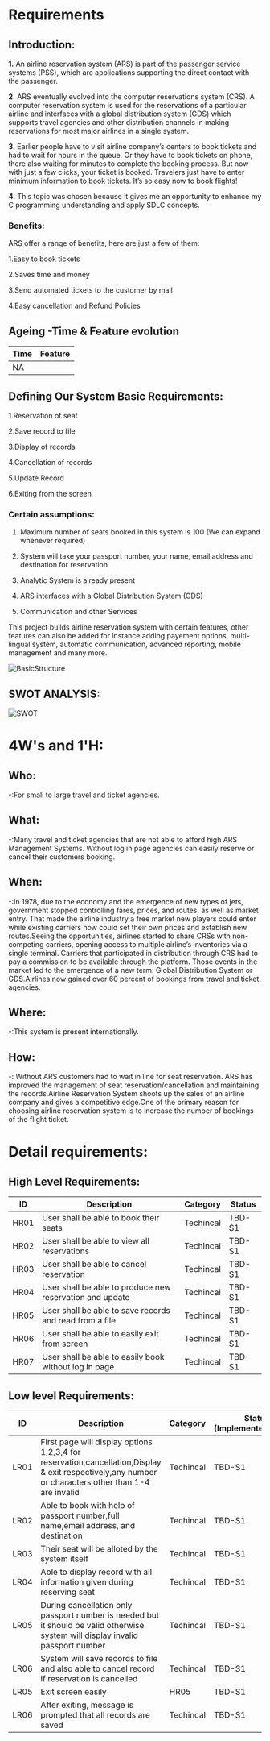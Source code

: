 # Requirements
## Introduction:
**1.** An airline reservation system (ARS) is part of the passenger
      service systems (PSS), which are applications supporting the direct contact with
      the passenger.
  
  
**2.** ARS eventually evolved into the computer reservations system (CRS). A
       computer reservation system is used for the reservations of a particular airline and
       interfaces with a global distribution system (GDS) which supports travel agencies
       and other distribution channels in making reservations for most major airlines in a
       single system.
  
  
**3.** Earlier people have to visit airline company’s centers to
       book tickets and had to wait for hours in the queue. Or they have to book 
       tickets on phone, there also waiting for minutes to complete the booking process. 
       But now with just a few clicks, your ticket is booked. Travelers just have to enter 
       minimum information to book tickets. It’s so easy now to book flights!
       
       
**4.** This topic was chosen because it gives me an opportunity to enhance my C programming 
       understanding and apply SDLC concepts. 



### Benefits:
ARS offer a range of benefits, here are just a few of them:

1.Easy to book tickets

2.Saves time and money

3.Send automated tickets to the customer by mail

4.Easy cancellation and Refund Policies


## Ageing -Time & Feature evolution
| Time    | Feature |
| -----   | -----   | 
| NA      |         |

## Defining Our System Basic Requirements:
1.Reservation of seat

2.Save record to file 

3.Display of records

4.Cancellation of records

5.Update Record

6.Exiting from the screen 



### Certain assumptions:

1. Maximum number of seats booked in this system is 100 (We can expand whenever required)

2. System will take your passport number, your name, email address and destination for reservation

3. Analytic System is already present

4. ARS interfaces with a Global Distribution System (GDS)

5. Communication and other Services


 This project builds airline reservation system with certain features, other features can also be added
 for instance adding payement options, multi-lingual system, automatic communication, advanced reporting,
 mobile management and many more.
 



![BasicStructure](https://user-images.githubusercontent.com/67497698/114314276-a3d30200-9b17-11eb-9a0a-90187715fcd1.png)




## SWOT ANALYSIS:

![SWOT](https://user-images.githubusercontent.com/67497698/114317471-e13e8c00-9b25-11eb-90ac-5aaa955280ff.png)






# 4W&#39;s and 1&#39;H:

## Who:
-:For small to large travel and ticket agencies. 


## What:
-:Many travel and ticket agencies that are not able to afford high ARS Management Systems. 
Without log in page agencies can easily reserve or cancel their customers booking.

## When:
-:In 1978, due to the economy and the emergence of new types of jets, government stopped controlling fares, prices, and routes, 
as well as market entry. That made the airline industry a free market new players could enter while existing carriers now could
set their own prices and establish new routes.Seeing the opportunities, airlines started to share CRSs with non-competing carriers,
opening access to multiple airline’s inventories via a single terminal. Carriers that participated in distribution through CRS had 
to pay a commission to be available through the platform. Those events in the market led to the emergence of a new term: 
Global Distribution System or GDS.Airlines now gained over 60 percent of bookings from travel and ticket agencies.

## Where:
-:This system is present internationally.

## How:
-: Without ARS customers had to wait in line for seat reservation. ARS has improved the management of seat reservation/cancellation and maintaining the records.Airline Reservation System shoots up the sales of an airline company and gives a competitive edge.One of the primary reason for choosing airline reservation system is to increase the number of bookings of the flight ticket.


# Detail requirements:


## High Level Requirements: 
| ID | Description | Category | Status | 
| ----- | ----- | ------- | ---------|
| HR01 | User shall be able to book their seats | Techincal | TBD-S1 | 
| HR02 | User shall be able to view all reservations | Techincal | TBD-S1 |
| HR03 | User shall be able to cancel reservation  | Techincal | TBD-S1 |
| HR04 | User shall be able to produce new reservation and update | Techincal | TBD-S1 |
| HR05 | User shall be able to save records and read from a file | Techincal | TBD-S1 |
| HR06 | User shall be able to easily exit from screen| Techincal | TBD-S1 |
| HR07 | User shall be able to easily book without log in page| Techincal | TBD-S1 |




##  Low level Requirements:
 
| ID | Description | Category | Status (Implemented/Future) |
| ------ | --------- | ------ | ----- |
| LR01 | First page will display options 1,2,3,4 for reservation,cancellation,Display & exit respectively,any number or characters other than 1-4 are invalid |Techincal| TBD-S1|
| LR02 | Able to book with help of passport number,full name,email address, and destination | Techincal|TBD-S1 |
| LR03 | Their seat will be alloted by the system itself | Techincal| TBD-S1 |
| LR04 | Able to display record with all information given during reserving seat| Techincal | TBD-S1 |
| LR05 | During cancellation only passport number is needed but it should be valid otherwise system will display invalid passport number| Techincal | TBD-S1 |
| LR06 | System will save records to file and also able to cancel record if reservation is cancelled  | Techincal| TBD-S1 |
| LR05 | Exit screen easily | HR05 | TBD-S1 |
| LR06 | After exiting, message is prompted that all records are saved | Techincal| TBD-S1 |


